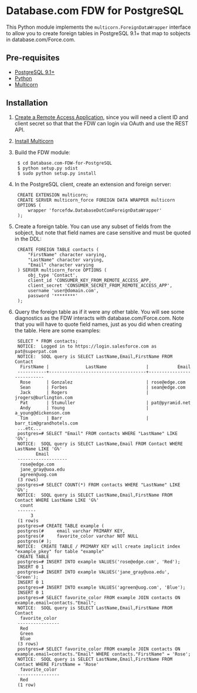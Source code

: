 Database.com FDW for PostgreSQL
===============================

This Python module implements the `multicorn.ForeignDataWrapper` interface to allow you to create foreign tables in PostgreSQL 9.1+ that map to sobjects in database.com/Force.com.

Pre-requisites
--------------

* [PostgreSQL 9.1+](http://www.postgresql.org/)
* [Python](http://python.org/)
* [Multicorn](http://multicorn.org)

Installation
------------

1. [Create a Remote Access Application](http://wiki.developerforce.com/page/Getting_Started_with_the_Force.com_REST_API#Setup), since you will need a client ID and client secret so that that the FDW can login via OAuth and use the REST API.
2. [Install Multicorn](http://multicorn.org/#installation)
3. Build the FDW module:

        $ cd Database.com-FDW-for-PostgreSQL
        $ python setup.py sdist
        $ sudo python setup.py install

4. In the PostgreSQL client, create an extension and foreign server:


        CREATE EXTENSION multicorn;
        CREATE SERVER multicorn_force FOREIGN DATA WRAPPER multicorn
        OPTIONS (
            wrapper 'forcefdw.DatabaseDotComForeignDataWrapper'
        );

5. Create a foreign table. You can use any subset of fields from the sobject, but note that field names are case sensitive and must be quoted in the DDL:

        CREATE FOREIGN TABLE contacts (
            "FirstName" character varying,
            "LastName" character varying,
            "Email" character varying
        ) SERVER multicorn_force OPTIONS (
            obj_type 'Contact',
            client_id 'CONSUMER_KEY_FROM_REMOTE_ACCESS_APP,
            client_secret 'CONSUMER_SECRET_FROM_REMOTE_ACCESS_APP',
            username 'user@domain.com',
            password '********'
        );

6. Query the foreign table as if it were any other table. You will see some diagnostics as the FDW interacts with database.com/Force.com. Note that you will have to quote field names, just as you did when creating the table. Here are some examples:

        SELECT * FROM contacts;
        NOTICE:  Logged in to https://login.salesforce.com as pat@superpat.com
        NOTICE:  SOQL query is SELECT LastName,Email,FirstName FROM Contact
         FirstName |              LastName               |           Email           
        -----------+-------------------------------------+---------------------------
         Rose      | Gonzalez                            | rose@edge.com
         Sean      | Forbes                              | sean@edge.com
         Jack      | Rogers                              | jrogers@burlington.com
         Pat       | Stumuller                           | pat@pyramid.net
         Andy      | Young                               | a_young@dickenson.com
         Tim       | Barr                                | barr_tim@grandhotels.com
        ...etc...
        postgres=# SELECT "Email" FROM contacts WHERE "LastName" LIKE 'G%';
        NOTICE:  SOQL query is SELECT LastName,Email FROM Contact WHERE LastName LIKE 'G%' 
               Email       
        -------------------
         rose@edge.com
         jane_gray@uoa.edu
         agreen@uog.com
        (3 rows)
        postgres=# SELECT COUNT(*) FROM contacts WHERE "LastName" LIKE 'G%';
        NOTICE:  SOQL query is SELECT LastName,Email,FirstName FROM Contact WHERE LastName LIKE 'G%' 
         count 
        -------
             3
        (1 row)s
        postgres=# CREATE TABLE example (
        postgres(#     email varchar PRIMARY KEY,
        postgres(#     favorite_color varchar NOT NULL
        postgres(# );
        NOTICE:  CREATE TABLE / PRIMARY KEY will create implicit index "example_pkey" for table "example"
        CREATE TABLE
        postgres=# INSERT INTO example VALUES('rose@edge.com', 'Red');
        INSERT 0 1
        postgres=# INSERT INTO example VALUES('jane_gray@uoa.edu', 'Green');
        INSERT 0 1
        postgres=# INSERT INTO example VALUES('agreen@uog.com', 'Blue');
        INSERT 0 1
        postgres=# SELECT favorite_color FROM example JOIN contacts ON example.email=contacts."Email";
        NOTICE:  SOQL query is SELECT LastName,Email,FirstName FROM Contact
         favorite_color 
        ----------------
         Red
         Green
         Blue
        (3 rows)
        postgres=# SELECT favorite_color FROM example JOIN contacts ON example.email=contacts."Email" WHERE contacts."FirstName" = 'Rose';
        NOTICE:  SOQL query is SELECT LastName,Email,FirstName FROM Contact WHERE FirstName = 'Rose' 
         favorite_color 
        ----------------
         Red
        (1 row)

